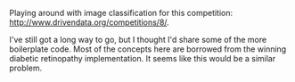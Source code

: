 Playing around with image classification for this competition: http://www.drivendata.org/competitions/8/.

I've still got a long way to go, but I thought I'd share some of the more boilerplate code. Most of the concepts here are  borrowed from the winning diabetic retinopathy implementation. It seems like this would be a similar problem.

